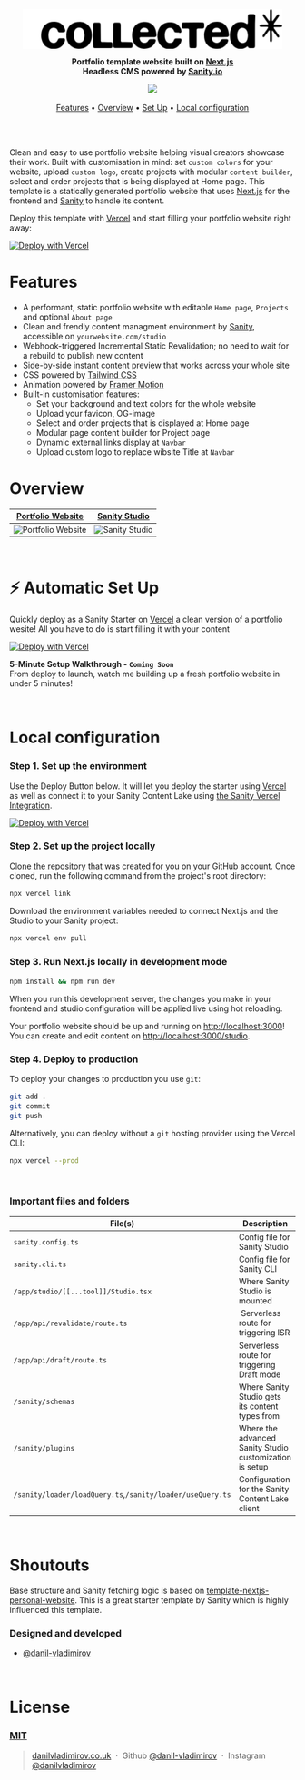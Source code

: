 <p align="center">
<img src="sanity/plugins/collected-logo-black.svg" align="center" height="70" />
</p>
<p align="center">
  <strong>Portfolio template website built on <a href="https://nextjs.org">Next.js</a></strong><br />
  <strong>Headless CMS powered by <a href="https://sanity.io">Sanity.io</a></strong><br />
</p>

<p align="center">
  <a href="https://collected-nextjs-portfolio-template.vercel.app/">
    <img src="https://img.shields.io/static/v1?label=&message=View%20Demo&style=for-the-badge&color=black" />
  </a>
</p>

<p align="center">
  <a href="#features">Features</a> •
  <a href="#overview">Overview</a> •
  <a href="#-automatic-set-up">Set Up</a> •
  <a href="#local-configuration">Local configuration</a>
</p>
<br />

<br />

Clean and easy to use portfolio website helping visual creators showcase their work. Built with customisation in mind: set `custom colors` for your website, upload `custom logo`, create projects with modular `content builder`, select and order projects that is being displayed at Home page. This template is a statically generated portfolio website that uses [Next.js][nextjs] for the frontend and [Sanity][sanity-homepage] to handle its content.

Deploy this template with [Vercel](https://vercel.com) and start filling your portfolio website right away:

[![Deploy with Vercel](https://vercel.com/button)][vercel-deploy]

# Features

- A performant, static portfolio website with editable `Home page`, `Projects` and optional `About page`
- Clean and frendly content managment environment by [Sanity][sanity-homepage], accessible on `yourwebsite.com/studio`
- Webhook-triggered Incremental Static Revalidation; no need to wait for a rebuild to publish new content
- Side-by-side instant content preview that works across your whole site
- CSS powered by [Tailwind CSS](https://tailwindcss.com)
- Animation powered by [Framer Motion](https://www.framer.com/motion/)
- Built-in customisation features:
  - Set your background and text colors for the whole website
  - Upload your favicon, OG-image
  - Select and order projects that is displayed at Home page
  - Modular page content builder for Project page
  - Dynamic external links display at `Navbar`
  - Upload custom logo to replace wibsite Title at `Navbar`
    <br />

# Overview

| [Portfolio Website](https://template-nextjs-personal-website.sanity.build/)                           | [Sanity Studio](https://template-nextjs-personal-website.sanity.build/studio)                     |
| ----------------------------------------------------------------------------------------------------- | ------------------------------------------------------------------------------------------------- |
| ![Portfolio Website](https://github.com/user-attachments/assets/2b5b9cc4-a143-4231-89cf-5d12c2e07a9f) | ![Sanity Studio](https://github.com/user-attachments/assets/94597250-92d0-4d9e-aeaa-a8965d6768d1) |

<br />

# ⚡ Automatic Set Up

Quickly deploy as a Sanity Starter on [Vercel](https://vercel.com) a clean version of a portfolio wesite! All you have to do is start filling it with your content

[![Deploy with Vercel](https://vercel.com/button)][vercel-deploy]

**5-Minute Setup Walkthrough - `Coming Soon`** <br />
From deploy to launch, watch me building up a fresh portfolio website in under 5 minutes!

<br />

# Local configuration

### Step 1. Set up the environment

Use the Deploy Button below. It will let you deploy the starter using [Vercel](https://vercel.com) as well as connect it to your Sanity Content Lake using [the Sanity Vercel Integration][integration].

[![Deploy with Vercel](https://vercel.com/button)][vercel-deploy]

### Step 2. Set up the project locally

[Clone the repository](https://docs.github.com/en/repositories/creating-and-managing-repositories/cloning-a-repository) that was created for you on your GitHub account. Once cloned, run the following command from the project's root directory:

```bash
npx vercel link
```

Download the environment variables needed to connect Next.js and the Studio to your Sanity project:

```bash
npx vercel env pull
```

### Step 3. Run Next.js locally in development mode

```bash
npm install && npm run dev
```

When you run this development server, the changes you make in your frontend and studio configuration will be applied live using hot reloading.

Your portfolio website should be up and running on [http://localhost:3000][localhost-3000]! You can create and edit content on [http://localhost:3000/studio][localhost-3000-studio].

### Step 4. Deploy to production

To deploy your changes to production you use `git`:

```bash
git add .
git commit
git push
```

Alternatively, you can deploy without a `git` hosting provider using the Vercel CLI:

```bash
npx vercel --prod
```

<br />

### Important files and folders

| File(s)                                                    | Description                                             |
| ---------------------------------------------------------- | ------------------------------------------------------- |
| `sanity.config.ts`                                         | Config file for Sanity Studio                           |
| `sanity.cli.ts`                                            | Config file for Sanity CLI                              |
| `/app/studio/[[...tool]]/Studio.tsx`                       | Where Sanity Studio is mounted                          |
| `/app/api/revalidate/route.ts`                             |  Serverless route for triggering ISR                    |
| `/app/api/draft/route.ts`                                  | Serverless route for triggering Draft mode              |
| `/sanity/schemas`                                          | Where Sanity Studio gets its content types from         |
| `/sanity/plugins`                                          | Where the advanced Sanity Studio customization is setup |
| `/sanity/loader/loadQuery.ts`,`/sanity/loader/useQuery.ts` | Configuration for the Sanity Content Lake client        |

<br />

# Shoutouts

Base structure and Sanity fetching logic is based on [template-nextjs-personal-website](https://github.com/sanity-io/template-nextjs-personal-website). This is a great starter template by Sanity which is highly influenced this template.

### Designed and developed

- [@danil-vladimirov](https://github.com/danil-vladimirov)

<br />

# License

### [MIT](LICENSE)

> [danilvladimirov.co.uk](https://danilvladimirov.co.uk) &nbsp;&middot;&nbsp;
> Github [@danil-vladimirov](https://github.com/danil-vladimirov) &nbsp;&middot;&nbsp;
> Instagram [@danilvladimirov](https://instagram.com/danilvladimirov)

[vercel-deploy]: https://vercel.com/new/clone?repository-url=https%3A%2F%2Fgithub.com%2Fdanil-vladimirov%2Fcollected-nextjs-portfolio-template&project-name=collected-nextjs-portfolio-template&repository-name=collected-nextjs-portfolio-template&demo-title=Collected+Portfolio+Template&demo-description=A+Sanity-powered+Nextjs+portfolio+website+with+built-in+content+editing.&demo-url=https%3A%2F%2Fcollected-nextjs-portfolio-template.vercel.app%2F&demo-image=https%3A%2F%2Fcdn.sanity.io%2Fimages%2Fkpvqqfux%2Fproduction%2Fda082b62d1828efe642c617ddc4771a4d267fc5e-3092x1790.png&integration-ids=oac_hb2LITYajhRQ0i4QznmKH7gx&external-id=nextjs%3Btemplate%3Dtemplate-nextjs-personal-website
[integration]: https://www.sanity.io/docs/vercel-integration
[nextjs]: https://github.com/vercel/next.js
[sanity-homepage]: https://www.sanity.io
[localhost-3000]: http://localhost:3000
[localhost-3000-studio]: http://localhost:3000/studio
